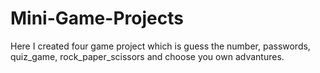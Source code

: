 # Mini-Game-Projects
Here I created four game project which is guess the number, passwords, quiz_game, rock_paper_scissors and choose you own advantures.
